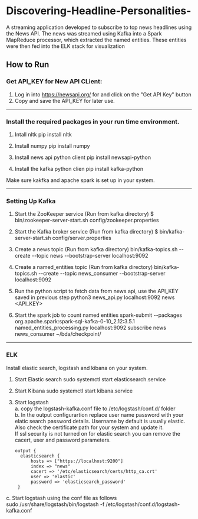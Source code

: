 # Discovering-Headline-Personalities-
A streaming application  developed to subscribe to top news headlines using the News API. The news was streamed using Kafka into a Spark MapReduce processor, which extracted the named entities. These entities were then fed into the ELK stack for visualization

## How to Run

### Get API_KEY for New API CLient:
1. Log in into https://newsapi.org/ for and click on the "Get API Key" button
2. Copy and save the API_KEY for later use.

----------------------------------------------------------------------------------------------------------

### Install the required packages in your run time environment.
1. Intall nltk
pip install nltk

2. Install numpy
pip install numpy

3. Install news api python client
pip install newsapi-python

4. Install the kafka python clien
pip install kafka-python

Make sure kakfka and apache spark is set up in your system.

----------------------------------------------------------------------------------------------------------

### Setting Up Kafka

1. Start the ZooKeeper service (Run from kafka directory)
$ bin/zookeeper-server-start.sh config/zookeeper.properties

2. Start the Kafka broker service (Run from kafka directory)
$ bin/kafka-server-start.sh config/server.properties

3. Create a news topic (Run from kafka directory)
bin/kafka-topics.sh --create --topic news --bootstrap-server localhost:9092

4. Create a named_entities topic (Run from kafka directory)
bin/kafka-topics.sh --create --topic news_consumer --bootstrap-server localhost:9092

5. Run the python script to fetch data from news api, use the API_KEY saved in previous step
python3 news_api.py localhost:9092 news <API_KEY>


6. Start the spark job to count named entities
spark-submit --packages org.apache.spark:spark-sql-kafka-0-10_2.12:3.5.1 named_entities_processing.py localhost:9092 subscribe news news_consumer  ~/bda/checkpoint/

----------------------------------------------------------------------------------------------------------

### ELK

Install elastic search, logstash and kibana on your system.

1. Start Elastic search
sudo systemctl start elasticsearch.service

2. Start Kibana
sudo systemctl start kibana.service

3. Start logstash <br>
  a. copy the logstash-kafka.conf file to /etc/logstash/conf.d/ folder<br>
  b. In the output configurartion replace user name password with your elatic search password details. Username by default is usually elastic. <br>
     Also check the certificate path for your system and update it. <br>
     If ssl security is not turned on for elastic search you can remove the cacert, user and password parameters.<br>
     ```
     output {
       elasticsearch {
           hosts => ["https://localhost:9200"]
           index => "news"
           cacert => '/etc/elasticsearch/certs/http_ca.crt'
           user => 'elastic'
           password => 'elasticsearch_password'
      }
     ```

  c. Start logstash using the conf file as follows<br>
    sudo /usr/share/logstash/bin/logstash -f  /etc/logstash/conf.d/logstash-kafka.conf

